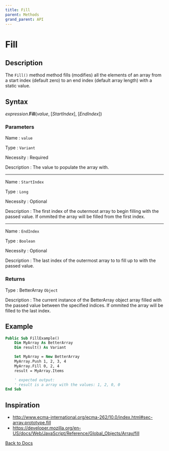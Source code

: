 ```yaml
---
title: Fill
parent: Methods
grand_parent: API
---
```



# Fill

## Description
The `Fill()` method method fills (modifies) all the elements of an array from a start index (default zero) to an end index (default array length) with a static value.

## Syntax

*expression*.**Fill**(*value*, [*StartIndex*], [*EndIndex*])

### Parameters

Name
: `value`

Type
: `Variant`

Necessity
: Required

Description
: The value to populate the array with.

---

Name
: `StartIndex`

Type
: `Long`

Necessity
: Optional

Description
: The first index of the outermost array to begin filling with the passed value. If ommited the array will be filled from the first index.

---

Name
: `EndIndex`

Type
: `Boolean`

Necessity
: Optional

Description
: The last index of the outermost array to to fill up to with the passed value.

### Returns

Type
: BetterArray `Object`

Description
: The current instance of the BetterArray object array filled with the passed value between the specified indices. If ommited the array will be filled to the last index.

## Example

```vb
Public Sub FillExample()
    Dim MyArray As BetterArray
    Dim result() As Variant

    Set MyArray = New BetterArray
    MyArray.Push 1, 2, 3, 4
    MyArray.Fill 0, 2, 4
    result = MyArray.Items

    ' expected output:
    ' result is a array with the values: 1, 2, 0, 0
End Sub
```

## Inspiration
* <http://www.ecma-international.org/ecma-262/10.0/index.html#sec-array.prototype.fill>
* <https://developer.mozilla.org/en-US/docs/Web/JavaScript/Reference/Global_Objects/Array/fill>

[Back to Docs](https://senipah.github.io/VBA-Better-Array/)
